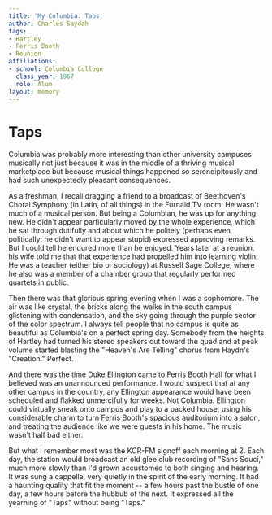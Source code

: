 ```yaml
---
title: 'My Columbia: Taps'
author: Charles Saydah
tags:
- Hartley
- Ferris Booth
- Reunion
affiliations:
- school: Columbia College
  class_year: 1967
  role: Alum
layout: memory
---
```


# Taps

Columbia was probably more interesting than other university campuses musically not just because it was in the middle of a thriving musical marketplace but because musical things happened so serendipitously and had such unexpectedly pleasant consequences.

As a freshman, I recall dragging a friend to a broadcast of Beethoven's Choral Symphony (in Latin, of all things) in the Furnald TV room. He wasn't much of a musical person. But being a Columbian, he was up for anything new. He didn't appear particularly moved by the whole experience, which he sat through dutifully and about which he politely (perhaps even politically: he didn't want to appear stupid) expressed approving remarks. But I could tell he endured more than he enjoyed. Years later at a reunion, his wife told me that that experience had propelled him into learning violin. He was a teacher (either bio or sociology) at Russell Sage College, where he also was a member of a chamber group that regularly performed quartets in public.

Then there was that glorious spring evening when I was a sophomore. The air was like crystal, the bricks along the walks in the south campus glistening with condensation, and the sky going through the purple sector of the color spectrum. I always tell people that no campus is quite as beautiful as Columbia's on a perfect spring day. Somebody from the heights of Hartley had turned his stereo speakers out toward the quad and at peak volume started blasting the "Heaven's Are Telling" chorus from Haydn's "Creation." Perfect.

And there was the time Duke Ellington came to Ferris Booth Hall for what I believed was an unannounced performance. I would suspect that at any other campus in the country, any Ellington appearance would have been scheduled and flakked unmercifully for weeks. Not Columbia. Ellington could virtually sneak onto campus and play to a packed house, using his considerable charm to turn Ferris Booth's spacious auditorium into a salon, and treating the audience like we were guests in his home. The music wasn't half bad either.

But what I remember most was the KCR-FM signoff each morning at 2. Each day, the station would broadcast an old glee club recording of "Sans Souci," much more slowly than I'd grown accustomed to both singing and hearing. It was sung a cappella, very quietly in the spirit of the early morning. It had a haunting quality that fit the moment -- a few hours past the bustle of one day, a few hours before the hubbub of the next. It expressed all the yearning of "Taps" without being "Taps."

